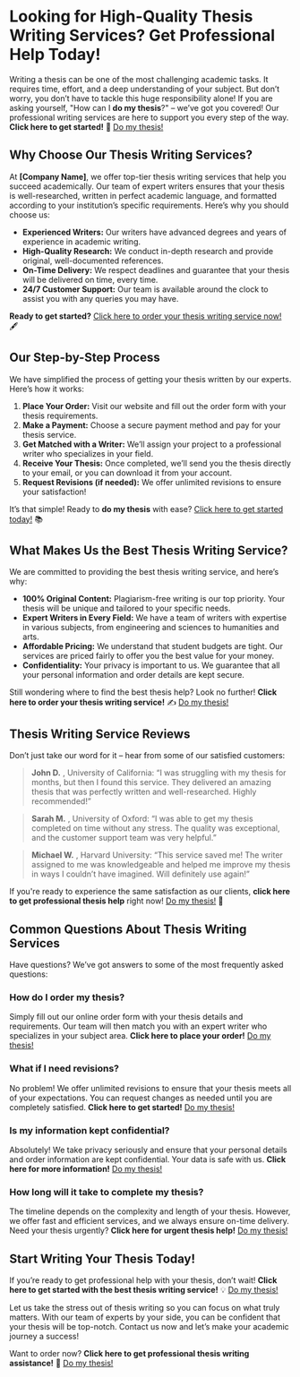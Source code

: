 # Looking for High-Quality Thesis Writing Services? Get Professional Help Today!

Writing a thesis can be one of the most challenging academic tasks. It requires time, effort, and a deep understanding of your subject. But don’t worry, you don’t have to tackle this huge responsibility alone! If you are asking yourself, "How can I **do my thesis**?" – we’ve got you covered! Our professional writing services are here to support you every step of the way. **Click here to get started!** 🚀 [Do my thesis!](https://tinyurl.com/topessay?keyword=do+my+thesis)

## Why Choose Our Thesis Writing Services?

At **[Company Name]**, we offer top-tier thesis writing services that help you succeed academically. Our team of expert writers ensures that your thesis is well-researched, written in perfect academic language, and formatted according to your institution’s specific requirements. Here’s why you should choose us:

- **Experienced Writers:** Our writers have advanced degrees and years of experience in academic writing.
- **High-Quality Research:** We conduct in-depth research and provide original, well-documented references.
- **On-Time Delivery:** We respect deadlines and guarantee that your thesis will be delivered on time, every time.
- **24/7 Customer Support:** Our team is available around the clock to assist you with any queries you may have.

**Ready to get started?** [Click here to order your thesis writing service now!](https://tinyurl.com/topessay?keyword=do+my+thesis) 🖋️

## Our Step-by-Step Process

We have simplified the process of getting your thesis written by our experts. Here’s how it works:

1. **Place Your Order:** Visit our website and fill out the order form with your thesis requirements.
2. **Make a Payment:** Choose a secure payment method and pay for your thesis service.
3. **Get Matched with a Writer:** We’ll assign your project to a professional writer who specializes in your field.
4. **Receive Your Thesis:** Once completed, we’ll send you the thesis directly to your email, or you can download it from your account.
5. **Request Revisions (if needed):** We offer unlimited revisions to ensure your satisfaction!

It’s that simple! Ready to **do my thesis** with ease? [Click here to get started today!](https://tinyurl.com/topessay?keyword=do+my+thesis) 📚

## What Makes Us the Best Thesis Writing Service?

We are committed to providing the best thesis writing service, and here’s why:

- **100% Original Content:** Plagiarism-free writing is our top priority. Your thesis will be unique and tailored to your specific needs.
- **Expert Writers in Every Field:** We have a team of writers with expertise in various subjects, from engineering and sciences to humanities and arts.
- **Affordable Pricing:** We understand that student budgets are tight. Our services are priced fairly to offer you the best value for your money.
- **Confidentiality:** Your privacy is important to us. We guarantee that all your personal information and order details are kept secure.

Still wondering where to find the best thesis help? Look no further! **Click here to order your thesis writing service!** ✍️ [Do my thesis!](https://tinyurl.com/topessay?keyword=do+my+thesis)

## Thesis Writing Service Reviews

Don’t just take our word for it – hear from some of our satisfied customers:

> **John D.** , University of California: “I was struggling with my thesis for months, but then I found this service. They delivered an amazing thesis that was perfectly written and well-researched. Highly recommended!”

> **Sarah M.** , University of Oxford: “I was able to get my thesis completed on time without any stress. The quality was exceptional, and the customer support team was very helpful.”

> **Michael W.** , Harvard University: “This service saved me! The writer assigned to me was knowledgeable and helped me improve my thesis in ways I couldn’t have imagined. Will definitely use again!”

If you're ready to experience the same satisfaction as our clients, **click here to get professional thesis help** right now! [Do my thesis!](https://tinyurl.com/topessay?keyword=do+my+thesis) 🌟

## Common Questions About Thesis Writing Services

Have questions? We’ve got answers to some of the most frequently asked questions:

### How do I order my thesis?

Simply fill out our online order form with your thesis details and requirements. Our team will then match you with an expert writer who specializes in your subject area. **Click here to place your order!** [Do my thesis!](https://tinyurl.com/topessay?keyword=do+my+thesis)

### What if I need revisions?

No problem! We offer unlimited revisions to ensure that your thesis meets all of your expectations. You can request changes as needed until you are completely satisfied. **Click here to get started!** [Do my thesis!](https://tinyurl.com/topessay?keyword=do+my+thesis)

### Is my information kept confidential?

Absolutely! We take privacy seriously and ensure that your personal details and order information are kept confidential. Your data is safe with us. **Click here for more information!** [Do my thesis!](https://tinyurl.com/topessay?keyword=do+my+thesis)

### How long will it take to complete my thesis?

The timeline depends on the complexity and length of your thesis. However, we offer fast and efficient services, and we always ensure on-time delivery. Need your thesis urgently? **Click here for urgent thesis help!** [Do my thesis!](https://tinyurl.com/topessay?keyword=do+my+thesis)

## Start Writing Your Thesis Today!

If you’re ready to get professional help with your thesis, don’t wait! **Click here to get started with the best thesis writing service!** 💡 [Do my thesis!](https://tinyurl.com/topessay?keyword=do+my+thesis)

Let us take the stress out of thesis writing so you can focus on what truly matters. With our team of experts by your side, you can be confident that your thesis will be top-notch. Contact us now and let’s make your academic journey a success!

Want to order now? **Click here to get professional thesis writing assistance!** 💼 [Do my thesis!](https://tinyurl.com/topessay?keyword=do+my+thesis)
